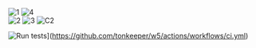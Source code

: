 ![1](https://img.shields.io/badge/%40lisurgut-2%20?style=for-the-badge&logo=telegram&logoColor=FFFDFD&label=telegram&labelColor=282828&color=282828&cacheSeconds=1&link=https%3A%2F%2Ft.me%2Flisurgut) ![4](https://img.shields.io/badge/lisurgut%20Bio-b?style=for-the-badge&logo=telegram&logoColor=FFFDFD&label=Channel&labelColor=282828&color=282828&cacheSeconds=1&link=https%3A%2F%2Ft.me%2Flisurgutinbio)
\
![2](https://img.shields.io/badge/insurgut-1?style=for-the-badge&logo=github&logoColor=FFFDFD&label=github&labelColor=282828&color=282828&cacheSeconds=1&link=https%3A%2F%2Fgithub.com%2Finsurgut) ![3](https://img.shields.io/badge/surgut-1?style=for-the-badge&logo=steam&logoColor=FFFDFD&label=steam&labelColor=282828&color=282828&cacheSeconds=1&link=https%3A%2F%2Fsteamcommunity.com%2Fid%2F1iSurgut%2F) ![C2](https://img.shields.io/badge/%E2%A0%80%E2%A0%80%E2%A0%80%E2%A0%80%E2%A0%80%E2%A0%80%E2%A0%80-1?style=for-the-badge&logoColor=FFFDFD&color=282828)

![Run tests](https://github.com/tonkeeper/w5/actions/workflows/ci.yml/badge.svg)](https://github.com/tonkeeper/w5/actions/workflows/ci.yml)